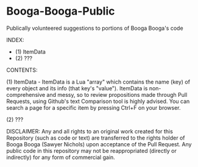 # Booga-Booga-Public
Publically volunteered suggestions to portions of Booga Booga's code

INDEX:
- (1) ItemData
- (2) ???



CONTENTS:

(1) ItemData
    - ItemData is a Lua "array" which contains the name (key) of every object and its info (that key's "value"). ItemData is non-comprehensive and messy, so to review propositions made through Pull Requests, using Github's text Comparison tool is highly advised. You can search a page for a specific item by pressing Ctrl+F on your browser.
    
(2) ???

DISCLAIMER:
Any and all rights to an original work created for this Repository (such as code or text) are transferred to the rights holder of Booga Booga (Sawyer Nichols) upon acceptance of the Pull Request. Any public code in this repository may not be reappropriated (directly or indirectly) for any form of commercial gain.

